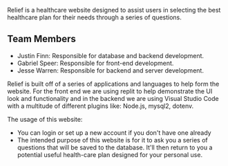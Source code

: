 Relief is a healthcare website designed to assist users in selecting the best 
healthcare plan for their needs through a series of questions.

## Team Members

- Justin Finn: Responsible for database and backend development.
- Gabriel Speer: Responsible for front-end development.
- Jesse Warren: Responsible for backend and server development.

Relief is built off of a series of applications and languages to help form the
website. For the front end we are using replit to help demonstrate the UI look and
functionality and in the backend we are using Visual Studio Code with a multitude of 
different plugins like: Node.js, mysql2, dotenv. 

The usage of this website:
- You can login or set up a new account if you don't have one already
- The intended purpose of this website is for it to ask you a series of questions
  that will be saved to the database. It'll then return to you a
  potential useful health-care plan designed for your personal use. 
